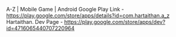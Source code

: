 A-Z | Mobile Game | Android
Google Play Link - https://play.google.com/store/apps/details?id=com.hartaithan.a_z
Hartaithan. Dev Page - https://play.google.com/store/apps/dev?id=4716065440707220964
